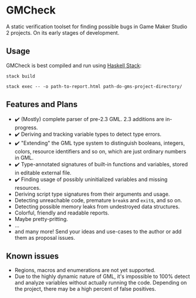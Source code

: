 # GMCheck

A static verification toolset for finding possible bugs in Game Maker Studio 2 projects. On its early stages of development.

## Usage

GMCheck is best compiled and run using [Haskell Stack](https://haskellstack.org):

`stack build`

`stack exec -- -o path-to-report.html path-do-gms-project-directory/`

## Features and Plans

- ✔️ (Mostly) complete parser of pre-2.3 GML. 2.3 additions are in-progress.
- ✔️ Deriving and tracking variable types to detect type errors.
- ✔️ "Extending" the GML type system to distinguish booleans, integers, colors, resource identifiers and so on, which are just ordinary numbers in GML.
- ✔️ Type-annotated signatures of built-in functions and variables, stored in editable external file.
- ✔️ Finding usage of possibly uninitialized variables and missing resources.
- Deriving script type signatures from their arguments and usage.
- Detecting unreachable code, premature `break`s and `exit`s, and so on.
- Detecting possible memory leaks from undestroyed data structures.
- Colorful, friendly and readable reports.
- Maybe pretty-pritting.
- ...
- and many more! Send your ideas and use-cases to the author or add them as proposal issues.

## Known issues

- Regions, macros and enumerations are not yet supported.
- Due to the highly dynamic nature of GML, it's impossible to 100% detect and analyze variables without actually running the code. Depending on the project, there may be a high percent of false positives.